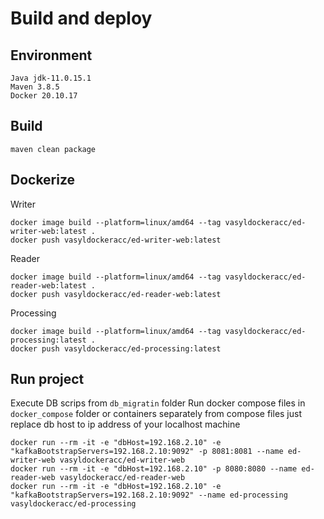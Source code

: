 # Build and deploy

## Environment
```
Java jdk-11.0.15.1
Maven 3.8.5
Docker 20.10.17
```

## Build
```
maven clean package
```

## Dockerize
Writer
```
docker image build --platform=linux/amd64 --tag vasyldockeracc/ed-writer-web:latest .
docker push vasyldockeracc/ed-writer-web:latest
```
Reader
```
docker image build --platform=linux/amd64 --tag vasyldockeracc/ed-reader-web:latest .
docker push vasyldockeracc/ed-reader-web:latest
```
Processing
```
docker image build --platform=linux/amd64 --tag vasyldockeracc/ed-processing:latest .
docker push vasyldockeracc/ed-processing:latest
```

## Run project
Execute DB scrips from ``db_migratin`` folder
Run docker compose files in ``docker_compose`` folder or containers separately from compose files just replace db host to ip address of your localhost machine
```
docker run --rm -it -e "dbHost=192.168.2.10" -e "kafkaBootstrapServers=192.168.2.10:9092" -p 8081:8081 --name ed-writer-web vasyldockeracc/ed-writer-web
docker run --rm -it -e "dbHost=192.168.2.10" -p 8080:8080 --name ed-reader-web vasyldockeracc/ed-reader-web
docker run --rm -it -e "dbHost=192.168.2.10" -e "kafkaBootstrapServers=192.168.2.10:9092" --name ed-processing vasyldockeracc/ed-processing
```